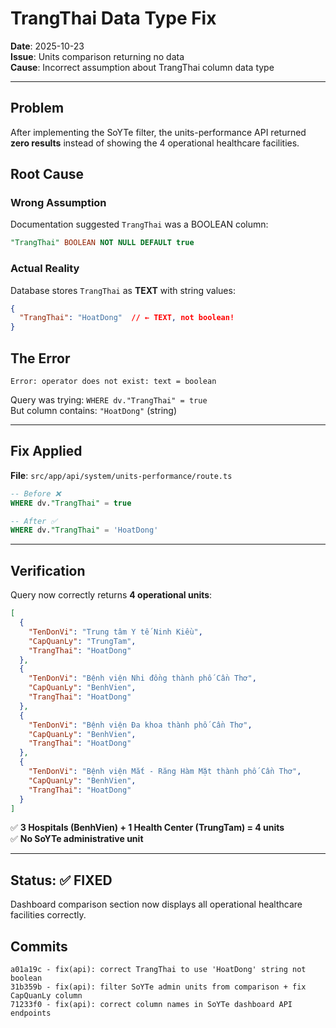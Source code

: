 # TrangThai Data Type Fix

**Date**: 2025-10-23  
**Issue**: Units comparison returning no data  
**Cause**: Incorrect assumption about TrangThai column data type  

---

## Problem

After implementing the SoYTe filter, the units-performance API returned **zero results** instead of showing the 4 operational healthcare facilities.

## Root Cause

### Wrong Assumption
Documentation suggested `TrangThai` was a BOOLEAN column:
```sql
"TrangThai" BOOLEAN NOT NULL DEFAULT true
```

### Actual Reality
Database stores `TrangThai` as **TEXT** with string values:
```json
{
  "TrangThai": "HoatDong"  // ← TEXT, not boolean!
}
```

## The Error
```
Error: operator does not exist: text = boolean
```

Query was trying: `WHERE dv."TrangThai" = true`  
But column contains: `"HoatDong"` (string)

---

## Fix Applied

**File**: `src/app/api/system/units-performance/route.ts`

```sql
-- Before ❌
WHERE dv."TrangThai" = true

-- After ✅
WHERE dv."TrangThai" = 'HoatDong'
```

---

## Verification

Query now correctly returns **4 operational units**:

```json
[
  {
    "TenDonVi": "Trung tâm Y tế Ninh Kiều",
    "CapQuanLy": "TrungTam",
    "TrangThai": "HoatDong"
  },
  {
    "TenDonVi": "Bệnh viện Nhi đồng thành phố Cần Thơ",
    "CapQuanLy": "BenhVien",
    "TrangThai": "HoatDong"
  },
  {
    "TenDonVi": "Bệnh viện Đa khoa thành phố Cần Thơ",
    "CapQuanLy": "BenhVien",
    "TrangThai": "HoatDong"
  },
  {
    "TenDonVi": "Bệnh viện Mắt - Răng Hàm Mặt thành phố Cần Thơ",
    "CapQuanLy": "BenhVien",
    "TrangThai": "HoatDong"
  }
]
```

✅ **3 Hospitals (BenhVien) + 1 Health Center (TrungTam) = 4 units**  
✅ **No SoYTe administrative unit**

---

## Status: ✅ FIXED

Dashboard comparison section now displays all operational healthcare facilities correctly.

## Commits
```
a01a19c - fix(api): correct TrangThai to use 'HoatDong' string not boolean
31b359b - fix(api): filter SoYTe admin units from comparison + fix CapQuanLy column
71233f0 - fix(api): correct column names in SoYTe dashboard API endpoints
```
